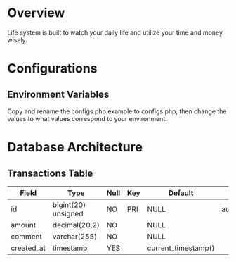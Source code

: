 # Overview
Life system is built to watch your daily life and utilize your time and money wisely.

# Configurations
## Environment Variables
Copy and rename the configs.php.example to configs.php, then change the values to what values correspond to your environment.

# Database Architecture
## Transactions Table

| Field      | Type                | Null | Key | Default             | Extra          |
|------------|---------------------|------|-----|---------------------|----------------|
| id         | bigint(20) unsigned | NO   | PRI | NULL                | auto_increment |
| amount     | decimal(20,2)       | NO   |     | NULL                |                |
| comment    | varchar(255)        | NO   |     | NULL                |                |
| created_at | timestamp           | YES  |     | current_timestamp() |                |